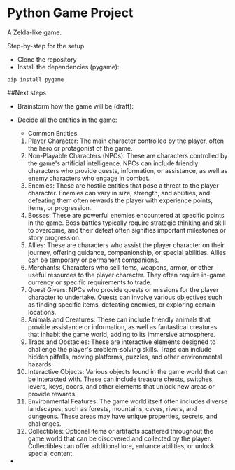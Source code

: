 # Python Game Project

A Zelda-like game.

Step-by-step for the setup

* Clone the repository
* Install the dependencies (pygame):

```pip
pip install pygame
```

##Next steps

* Brainstorm how the game will be (draft):
* Decide all the entities in the game:

  * Common Entities.

  1. Player Character: The main character controlled by the player, often the hero or protagonist of the game.
  2. Non-Playable Characters (NPCs): These are characters controlled by the game's artificial intelligence. NPCs can include friendly characters who provide quests, information, or assistance, as well as enemy characters who engage in combat.
  3. Enemies: These are hostile entities that pose a threat to the player character. Enemies can vary in size, strength, and abilities, and defeating them often rewards the player with experience points, items, or progression.
  4. Bosses: These are powerful enemies encountered at specific points in the game. Boss battles typically require strategic thinking and skill to overcome, and their defeat often signifies important milestones or story progression.
  5. Allies: These are characters who assist the player character on their journey, offering guidance, companionship, or special abilities. Allies can be temporary or permanent companions.
  6. Merchants: Characters who sell items, weapons, armor, or other useful resources to the player character. They often require in-game currency or specific requirements to trade.
  7. Quest Givers: NPCs who provide quests or missions for the player character to undertake. Quests can involve various objectives such as finding specific items, defeating enemies, or exploring certain locations.
  8. Animals and Creatures: These can include friendly animals that provide assistance or information, as well as fantastical creatures that inhabit the game world, adding to its immersive atmosphere.
  9. Traps and Obstacles: These are interactive elements designed to challenge the player's problem-solving skills. Traps can include hidden pitfalls, moving platforms, puzzles, and other environmental hazards.
  10. Interactive Objects: Various objects found in the game world that can be interacted with. These can include treasure chests, switches, levers, keys, doors, and other elements that unlock new areas or provide rewards.
  11. Environmental Features: The game world itself often includes diverse landscapes, such as forests, mountains, caves, rivers, and dungeons. These areas may have unique properties, secrets, and challenges.
  12. Collectibles: Optional items or artifacts scattered throughout the game world that can be discovered and collected by the player. Collectibles can offer additional lore, enhance abilities, or unlock special content.
*
